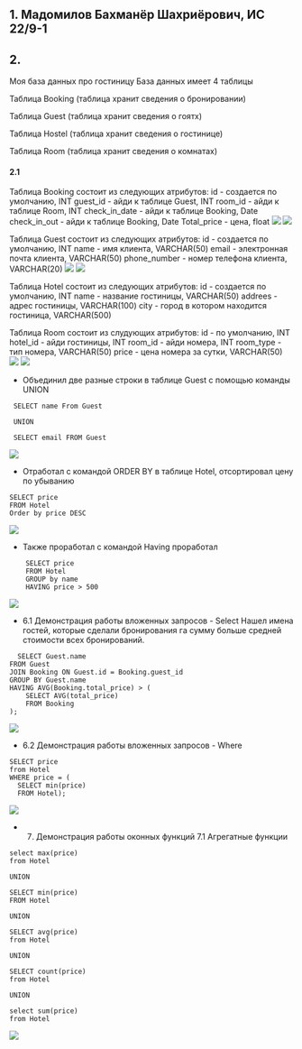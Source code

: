 ## 1. Мадомилов Бахманёр Шахриёрович, ИС 22/9-1

## 2.

Моя база данных про гостиницу
База данных имеет 4 таблицы

Таблица Booking (таблица хранит сведения о бронировании)

Таблица Guest (таблица хранит сведения о гоятх)

Таблица Hostel (таблица хранит сведения о гостинице)

Таблица Room (таблица хранит сведения о комнатах)

#### 2.1

Таблица Booking состоит из следующих атрибутов:
id - создается по умолчанию, INT
guest_id - айди к таблице Guest, INT
room_id - айди к таблице Room, INT
check_in_date - айди к таблице Booking, Date
check_in_out - айди к таблице Booking, Date
Total_price - цена, float
 ![](screens/booking1.png)
 ![](screens/booking2.png)



Таблица Guest состоит из следующих атрибутов:
id - создается по умолчанию, INT
name - имя клиента, VARCHAR(50)
email - электронная почта клиента, VARCHAR(50)
phone_number - номер телефона клиента, VARCHAR(20)
![](screens/Guest1.png)
![](screens/Guest2.png)

Таблица Hotel состоит из следующих атрибутов:
id - создается  по умолчанию, INT
name - название гостиницы, VARCHAR(50)
addrees - адрес гостиницы, VARCHAR(100)
city - город в котором находится гостиница, VARCHAR(500)

Таблица Room состоит из слудующих атрибутов:
id - по умолчанию, INT
hotel_id - айди гостиницы, INT
room_id - айди номера, INT
room_type - тип номера, VARCHAR(50)
price - цена номера за сутки, VARCHAR(50)
![](screens/Room1.png)
![](screens/Room2.png)

* Объединил две разные строки в таблице Guest с помощью команды UNION
```
 SELECT name From Guest
 
 UNION
 
 SELECT email FROM Guest
```
![](screens/Union.png)

* Отработал с командой ORDER BY в таблице Hotel, отсортировал цену по убыванию
```
SELECT price
FROM Hotel
Order by price DESC
```
![](screens/OrderBY.png)

* Также проработал с командой Having проработал
```
    SELECT price
    FROM Hotel
    GROUP by name
    HAVING price > 500
```
![](screens/Having.png)

* 6.1 Демонстрация работы вложенных запросов - Select
  Нашел имена гостей, которые сделали бронирования га сумму больше средней стоимости всех бронирований.
```
  SELECT Guest.name
FROM Guest
JOIN Booking ON Guest.id = Booking.guest_id
GROUP BY Guest.name
HAVING AVG(Booking.total_price) > (
    SELECT AVG(total_price)
    FROM Booking
);
```
![](screens/select.png)

* 6.2  Демонстрация работы вложенных запросов - Where

```
SELECT price
from Hotel
WHERE price = (
  SELECT min(price) 
  FROM Hotel);

```
![](screens/where.png)

* 7. Демонстрация работы оконных функций
  7.1 Агрегатные функции
```
select max(price)
from Hotel

UNION

SELECT min(price)
FROM Hotel

UNION

SELECT avg(price)
from Hotel

UNION

SELECT count(price)
from Hotel

UNION

select sum(price)
from Hotel
```
![](screens/Агрег.функции.PNG)
